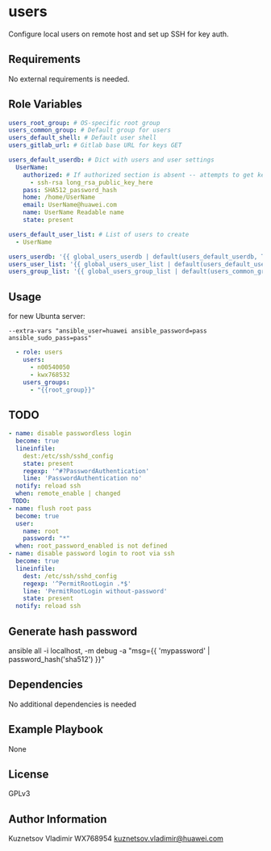 users
=========

Configure local users on remote host and set up SSH for key auth.

Requirements
------------

No external requirements is needed.

Role Variables
--------------

```yaml
users_root_group: # OS-specific root group
users_common_group: # Default group for users
users_default_shell: # Default user shell
users_gitlab_url: # Gitlab base URL for keys GET

users_default_userdb: # Dict with users and user settings
  UserName:
    authorized: # If authorized section is absent -- attempts to get key from users_gitlab_url/UserName.keys
      - ssh-rsa long_rsa_public_key_here
    pass: SHA512_password_hash
    home: /home/UserName
    email: UserName@huawei.com
    name: UserName Readable name
    state: present

users_default_user_list: # List of users to create
  - UserName

users_userdb: '{{ global_users_userdb | default(users_default_userdb, True) }}' # userdb with fallback to default
users_user_list: '{{ global_users_user_list | default(users_default_user_list, True) }}' # List of users with fallback to default
users_group_list: '{{ global_users_group_list | default(users_common_group, True) }}' List of groups with fallback to default
```

Usage
-----
for new Ubunta server:
```
--extra-vars "ansible_user=huawei ansible_password=pass ansible_sudo_pass=pass"
```

```yaml
  - role: users
    users:
      - n00540050
      - kwx768532
    users_groups:
      - "{{root_group}}"
```

TODO
-----

```yaml
- name: disable passwordless login
  become: true
  lineinfile:
    dest:/etc/ssh/sshd_config
    state: present
    regexp: '^#?PasswordAuthentication'
    line: 'PasswordAuthentication no'
  notify: reload ssh
  when: remote_enable | changed
 TODO:
- name: flush root pass
  become: true
  user:
    name: root
    password: "*"
  when: root_password_enabled is not defined
- name: disable password login to root via ssh
  become: true
  lineinfile:
    dest: /etc/ssh/sshd_config
    regexp: '^PermitRootLogin .*$'
    line: 'PermitRootLogin without-password'
    state: present
  notify: reload ssh
```

Generate hash password
------------------

ansible all -i localhost, -m debug -a "msg={{ 'mypassword' | password_hash('sha512') }}"

Dependencies
------------

No additional dependencies is needed

Example Playbook
----------------

None

License
-------

GPLv3

Author Information
------------------

Kuznetsov Vladimir WX768954 <kuznetsov.vladimir@huawei.com>
